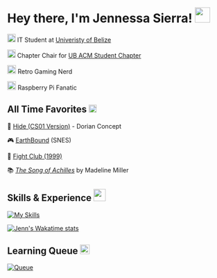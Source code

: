 # Hey there, I'm Jennessa Sierra! <img src="https://user-images.githubusercontent.com/5713670/87202985-820dcb80-c2b6-11ea-9f56-7ec461c497c3.gif" width="35px">

<dt>
    <dl>
        <img src="https://media.tenor.com/OEAjabUzGKEAAAAi/microsoft-computer.gif" width="19px">
        IT Student at <a href="https://www.ub.edu.bz"> Univeristy of Belize</a>
    </dl>
    <dl>
        <img src="https://ubsc.acm.org/public/images/logos/ub_acm_logo_sm_transparent.gif" width="19px">
        Chapter Chair for <a href="https://ubsc.acm.org/">UB ACM Student Chapter</a>
    </dl>
    <dl>
        <img src="https://shorturl.at/Hunbv" width="20px"> Retro Gaming Nerd
    </dl>
    <dl>
        <img src="https://www.raspberrypi.org/app/uploads/2012/01/Spec-RaspberryPi-GIF-256-Transp.gif" width="20px"> Raspberry Pi Fanatic
    </dl>  
</dt>

## All Time Favorites <img src="https://shorturl.at/i9PIv" height="18px">

<dt>
    <dl>
       🎵 <a href="https://www.youtube.com/watch?v=tlFolRo1WiE">Hide (CS01 Version)</a> - Dorian Concept
    </dl>
    <dl>
        🎮 <a href="https://earthbound.fandom.com/wiki/EarthBound">EarthBound</a> (SNES)
    </dl>
    <dl>
        🎥 <a href="https://www.youtube.com/watch?v=qtRKdVHc-cE">Fight Club (1999)</a>
    </dl>
    <dl>
        📚 <a href="https://www.youtube.com/watch?v=iCXx9fzlm-Q"><em>The Song of Achilles</em></a> by Madeline Miller
    </dl>
</dt>

## Skills & Experience <img src="https://img1.picmix.com/output/stamp/normal/7/6/3/6/2496367_4460b.gif" height="28px">

[![My Skills](https://skillicons.dev/icons?i=cpp,html,css,js,postgres,git,md,cmake&perline=9)](https://skillicons.dev)

[![Jenn's Wakatime stats](https://github-readme-stats.vercel.app/api/wakatime?username=jennxsierra&layout=compact&theme=github_dark&langs_count=10)](https://wakatime.com/@jennxsierra)

## Learning Queue <img src="https://shorturl.at/3BELI" height="22px">

[![Queue](https://skillicons.dev/icons?i=cs,py,nextjs,tailwind,react&perline=9)](https://skillicons.dev)
